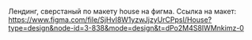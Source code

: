 Лендинг, сверстаный по макету house на фигма.
Ссылка на макет: https://www.figma.com/file/SjHvI8W1yzwJjzyUrCPpsI/House?type=design&node-id=3-838&mode=design&t=dPo2M4S8IWMnkimz-0 
